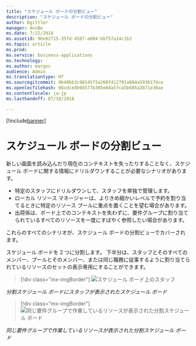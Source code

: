 ```yaml
---
title: "スケジュール ボードの分割ビュー"
description: "スケジュール ボードの分割ビュー"
author: Dgittler
manager: AnnBe
ms.date: 7/22/2018
ms.assetid: 96e82715-35fd-4587-a004-bbf57a14c1b2
ms.topic: article
ms.prod: 
ms.service: business-applications
ms.technology: 
ms.author: margoc
audience: Admin
ms.translationtype: HT
ms.sourcegitcommit: 0b40bb3c98145f5a260f412701a884a5936174ce
ms.openlocfilehash: 66cdce8b9d577b305e84a5fca5b685a2b71e38ae
ms.contentlocale: ja-jp
ms.lasthandoff: 07/18/2018

---
```


[!include[banner](../../../../includes/banner.md)]


#  <a name="schedule-board-split-view"></a>スケジュール ボードの分割ビュー


新しい画面を読み込んだり現在のコンテキストを失ったりすることなく、スケジュール ボードに関する情報にドリルダウンすることが必要なシナリオがあります。

*   特定のスタッフにドリルダウンして、スタッフを単独で管理します。 
*   ローカル リソース マネージャーは、よりきめ細かいレベルで予約を割り当てるときに特定のリソース プールに重点を置くことを望む場合があります。
*   出荷係は、ボード上でのコンテキストを失わずに、要件グループに割り当てられているすべてのリソースを一度にすばやく参照したい場合があります。

これらのすべてのシナリオが、スケジュール ボードの分割ビューでカバーされます。

スケジュール ボードを 2 つに分割します。 下半分は、スタッフとそのすべてのメンバー、プールとそのメンバー、または同じ職務に従事するように割り当てられているリソースのセットの表示専用にすることができます。

> [!div class="mx-imgBorder"]
> ![](media/Crew-in-Split-View.png "スケジュール ボード上のスタッフ")
<!-- picture -->

*分割スケジュール ボードにスタッフが表示されたスケジュール ボード*

> [!div class="mx-imgBorder"]
> ![](media/Split-Schedule-Board-Grouped-Bookings.png "同じ要件グループで作業しているリソースが表示された分割スケジュール ボード")
<!-- picture -->

*同じ要件グループで作業しているリソースが表示された分割スケジュール ボード*

